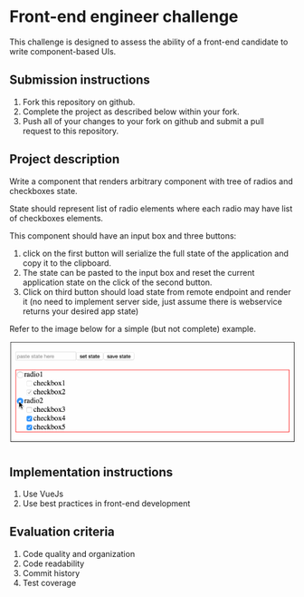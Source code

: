 Front-end engineer challenge
============================
This challenge is designed to assess the ability of a front-end candidate to write component-based UIs.

## Submission instructions
1. Fork this repository on github.
2. Complete the project as described below within your fork.
4. Push all of your changes to your fork on github and submit a pull request to this repository.

## Project description

Write a component that renders arbitrary component with tree of radios and checkboxes state.

State should represent list of radio elements where each radio may have list of checkboxes elements.

This component should have an input box and three buttons:
1. click on the first button will serialize the full state of the application and copy it to the clipboard.
2. The state can be pasted to the input box and reset the current application state on the click of the second button.
3. Click on third button should load state from remote endpoint and render it (no need to implement server side, just assume there is webservice returns your desired app state)

Refer to the image below for a simple (but not complete) example.

[![example](example.gif)](example.gif)

## Implementation instructions

1. Use VueJs
2. Use best practices in front-end development

## Evaluation criteria

1. Code quality and organization
2. Code readability
3. Commit history
4. Test coverage
